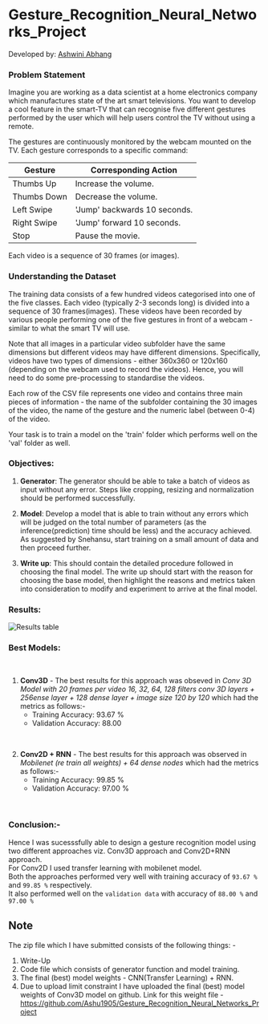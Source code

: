# Gesture_Recognition_Neural_Networks_Project

Developed by:
[Ashwini Abhang](https://github.com/Ashu1905)


### Problem Statement
Imagine you are working as a data scientist at a home electronics company which manufactures state of the art smart televisions. You want to develop a cool feature in the smart-TV that can recognise five different gestures performed by the user which will help users control the TV without using a remote.

The gestures are continuously monitored by the webcam mounted on the TV. Each gesture corresponds to a specific command:
 
| Gesture | Corresponding Action |
| --- | --- | 
| Thumbs Up | Increase the volume. |
| Thumbs Down | Decrease the volume. |
| Left Swipe | 'Jump' backwards 10 seconds. |
| Right Swipe | 'Jump' forward 10 seconds. |
| Stop | Pause the movie. |

Each video is a sequence of 30 frames (or images).

### Understanding the Dataset


The training data consists of a few hundred videos categorised into one of the five classes. Each video (typically 2-3 seconds long) is divided into a sequence of 30 frames(images). These videos have been recorded by various people performing one of the five gestures in front of a webcam - similar to what the smart TV will use.

Note that all images in a particular video subfolder have the same dimensions but different videos may have different dimensions. Specifically, videos have two types of dimensions - either 360x360 or 120x160 (depending on the webcam used to record the videos). Hence, you will need to do some pre-processing to standardise the videos.

Each row of the CSV file represents one video and contains three main pieces of information - the name of the subfolder containing the 30 images of the video, the name of the gesture and the numeric label (between 0-4) of the video.

Your task is to train a model on the 'train' folder which performs well on the 'val' folder as well.

### Objectives:
1. **Generator**:  The generator should be able to take a batch of videos as input without any error. Steps like cropping, resizing and normalization should be performed successfully.

2. **Model**: Develop a model that is able to train without any errors which will be judged on the total number of parameters (as the inference(prediction) time should be less) and the accuracy achieved. As suggested by Snehansu, start training on a small amount of data and then proceed further.

3. **Write up**: This should contain the detailed procedure followed in choosing the final model. The write up should start with the reason for choosing the base model, then highlight the reasons and metrics taken into consideration to modify and experiment to arrive at the final model.



### Results:
![Results table](https://user-images.githubusercontent.com/69676151/189583880-039eade6-bd97-4e78-ad76-d02da5dab2ad.jpg)

### Best Models:
<br>

1. **Conv3D** - The best results for this approach was obseved in *Conv 3D Model with 20 frames per video
16, 32, 64, 128 filters conv 3D layers + 256ense layer + 128 dense layer + image size 120 by 120* which had the metrics as follows:- 
    - Training Accuracy: 93.67 %
    - Validation Accuracy: 88.00 

<br>


2. **Conv2D + RNN** - The best results for this approach was observed in *Mobilenet (re train all weights) + 64 dense nodes* which had the metrics as follows:-
    - Training Accuracy: 99.85 %
    - Validation Accuracy: 97.00 %

<br>

### Conclusion:- 
Hence I was sucesssfully able to design a gesture recognition model using two different approaches viz. Conv3D approach and Conv2D+RNN approach. <br>
For Conv2D I used transfer learning with mobilenet model. <br>
Both the approaches performed very well with training accuracy of `93.67 %` and `99.85 %` respectively. <br>
It also performed well on the `validation data` with accuracy of `88.00 %` and `97.00 %`

## **Note**
The zip file which I have submitted consists of the following things: -
1. Write-Up
2. Code file which consists of generator function and model training.
3. The final (best) model weights - CNN(Transfer Learning) + RNN.
4. Due to upload limit constraint I have uploaded the final (best) model weights of Conv3D model on github. Link for this weight file - https://github.com/Ashu1905/Gesture_Recognition_Neural_Networks_Project
